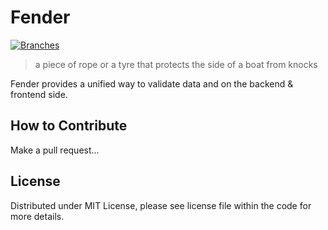 # Fender
[![Branches](https://github.com/foomo/fender-ts/actions/workflows/branches.yml/badge.svg?branch=main&event=push)](https://github.com/foomo/fender-ts/actions/workflows/branches.yml)

> a piece of rope or a tyre that protects the side of a boat from knocks

Fender provides a unified way to validate data and on the backend & frontend side.


## How to Contribute

Make a pull request...

## License

Distributed under MIT License, please see license file within the code for more details.
